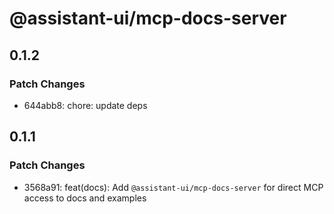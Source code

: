 # @assistant-ui/mcp-docs-server

## 0.1.2

### Patch Changes

- 644abb8: chore: update deps

## 0.1.1

### Patch Changes

- 3568a91: feat(docs): Add `@assistant-ui/mcp-docs-server` for direct MCP access to docs and examples
